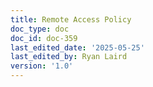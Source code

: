 ```yaml
---
title: Remote Access Policy
doc_type: doc
doc_id: doc-359
last_edited_date: '2025-05-25'
last_edited_by: Ryan Laird
version: '1.0'
---
```


<!-- Unsupported block type: unsupported -->
